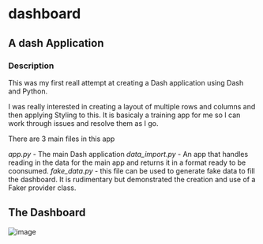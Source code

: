 # dashboard
## A dash Application
### Description
This was my first reall attempt at creating a Dash application using Dash and Python. 

I was really interested in creating a layout of multiple rows and columns and then applying Styling to this.
It is basicaly a training app for me so I can work through issues and resolve them as I go.

There are 3 main files in this app

*app.py* - The main Dash application
*data_import.py* - An app that handles reading in the data for the main app and returns it in a format ready to be coonsumed.
*fake_data.py* - this file can be used to generate fake data to fill the dashboard. It is rudimentary but demonstrated the creation and use of a Faker provider class.

## The Dashboard
![image](https://user-images.githubusercontent.com/4956770/195069500-00864d66-c021-4e22-b120-81d065577499.png)

